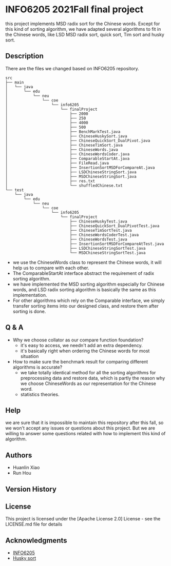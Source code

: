 # INFO6205 2021Fall final project

this project implements MSD radix sort for the Chinese words. Except for this kind of sorting algorithm, 
we have adapted several algorithms to fit in the Chinese words, like LSD MSD radix sort, quick sort, 
Tim sort and husky sort.

## Description
There are the files we changed based on INFO6205 repository.
```
src
├── main
│   └── java
│       └── edu
│           └── neu
│               └── coe
│                   └── info6205
│                       └── finalProject
│                           ├── 2000
│                           ├── 250
│                           ├── 4000
│                           ├── 500
│                           ├── BenchMarkTest.java
│                           ├── ChineseHuskySort.java
│                           ├── ChineseQuickSort_DualPivot.java
│                           ├── ChineseTimSort.java
│                           ├── ChineseWords.java
│                           ├── ChineseWordsCoder.java
│                           ├── ComparableStartAt.java
│                           ├── FileRead.java
│                           ├── InsertionSortMSDForCompareAt.java
│                           ├── LSDChineseStringSort.java
│                           ├── MSDChineseStringSort.java
│                           ├── res.txt
│                           └── shuffledChinese.txt
└── test
    └── java
        └── edu
            └── neu
                └── coe
                    └── info6205
                        └── finalProject
                            ├── ChineseHuskyTest.java
                            ├── ChineseQuickSort_DualPivotTest.java
                            ├── ChineseTimSortTest.java
                            ├── ChineseWordsCoderTest.java
                            ├── ChineseWordsTest.java
                            ├── InsertionSortMSDForCompareAtTest.java
                            ├── LSDChineseStringSortTest.java
                            └── MSDChineseStringSortTest.java
```
- we use the ChineseWords class to represent the Chinese words, it will help us 
to compare with each other.
- The ComparableStartAt interface abstract the requirement of radix sorting algorithm.
- we have implemented the MSD sorting algorithm especially for Chinese words, and
LSD radix sorting algorithm is basically the same as this implementation.
- For other algorithms which rely on the Comparable interface, we simply transfer sorting
items into our designed class, and restore them after sorting is done.

## Q & A
- Why we choose collator as our compare function foundation?
    - it's easy to access, we needn't add an extra dependency.
    - it's basically right when ordering the Chinese words for most situation
- How to make sure the benchmark result for comparing different algorithms is accurate?
    - we take totally identical method for all the sorting algorithms for preprocessing
data and restore data, which is partly the reason why we choose ChineseWords as our representation for the Chinese word.
    - statistics theories.

## Help

we are sure that it is impossible to maintain this repository after this fall, 
so we won't accept any issues or questions about this project. But we are willing
to answer some questions related with how to implement this kind of algorithm.

## Authors

* Huanlin Xiao
* Run Hou

## Version History


## License

This project is licensed under the [Apache License 2.0] License - see the LICENSE.md file for details

## Acknowledgments

* [INFO6205](https://github.com/rchillyard/INFO6205)
* [Husky sort](https://github.com/rchillyard/The-repository-formerly-known-as)